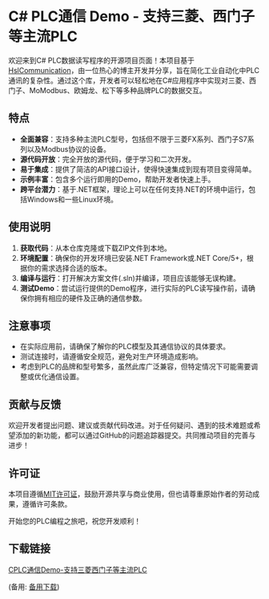 # C# PLC通信 Demo - 支持三菱、西门子等主流PLC

欢迎来到C# PLC数据读写程序的开源项目页面！本项目基于[HslCommunication](链接到原项目地址)，由一位热心的博主开发并分享，旨在简化工业自动化中PLC通讯的复杂性。通过这个库，开发者可以轻松地在C#应用程序中实现对三菱、西门子、MoModbus、欧姆龙、松下等多种品牌PLC的数据交互。

## 特点

- **全面兼容**：支持多种主流PLC型号，包括但不限于三菱FX系列、西门子S7系列以及Modbus协议的设备。
- **源代码开放**：完全开放的源代码，便于学习和二次开发。
- **易于集成**：提供了简洁的API接口设计，使得快速集成到现有项目变得简单。
- **示例丰富**：包含多个运行即用的Demo，帮助开发者快速上手。
- **跨平台潜力**：基于.NET框架，理论上可以在任何支持.NET的环境中运行，包括Windows和一些Linux环境。

## 使用说明

1. **获取代码**：从本仓库克隆或下载ZIP文件到本地。
2. **环境配置**：确保你的开发环境已安装.NET Framework或.NET Core/5+，根据你的需求选择合适的版本。
3. **编译与运行**：打开解决方案文件(.sln)并编译，项目应该能够无误构建。
4. **测试Demo**：尝试运行提供的Demo程序，进行实际的PLC读写操作前，请确保你拥有相应的硬件及正确的通信参数。

## 注意事项

- 在实际应用前，请确保了解你的PLC模型及其通信协议的具体要求。
- 测试连接时，请遵循安全规范，避免对生产环境造成影响。
- 考虑到PLC的品牌和型号繁多，虽然此库广泛兼容，但特定情况下可能需要调整或优化通信设置。

## 贡献与反馈

欢迎开发者提出问题、建议或贡献代码改进。对于任何疑问、遇到的技术难题或希望添加的新功能，都可以通过GitHub的问题追踪器提交。共同推动项目的完善与进步！

## 许可证

本项目遵循[MIT许可证](链接到许可证文件)，鼓励开源共享与商业使用，但也请尊重原始作者的劳动成果，遵循许可条款。

开始您的PLC编程之旅吧，祝您开发顺利！

## 下载链接
[CPLC通信Demo-支持三菱西门子等主流PLC](https://pan.quark.cn/s/d2e925c48f63) 

(备用: [备用下载](https://pan.baidu.com/s/1D8aNEjdK6kBYrm5xU0GEbQ?pwd=1234))
